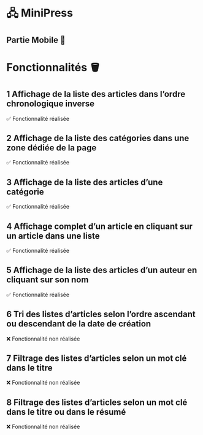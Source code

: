 # 🖧 MiniPress
## Partie Mobile 📱

# Fonctionnalités 🪣
## 1 Affichage de la liste des articles dans l’ordre chronologique inverse
✅ Fonctionnalité réalisée
## 2 Affichage de la liste des catégories dans une zone dédiée de la page
✅ Fonctionnalité réalisée
## 3 Affichage de la liste des articles d’une catégorie
✅ Fonctionnalité réalisée
## 4  Affichage complet d’un article en cliquant sur un article dans une liste
✅ Fonctionnalité réalisée
## 5 Affichage de la liste des articles d’un auteur en cliquant sur son nom
✅ Fonctionnalité réalisée
## 6 Tri des listes d’articles selon l’ordre ascendant ou descendant de la date de création
❌ Fonctionnalité non réalisée
## 7 Filtrage des listes d’articles selon un mot clé dans le titre
❌ Fonctionnalité non réalisée
## 8 Filtrage des listes d’articles selon un mot clé dans le titre ou dans le résumé
❌ Fonctionnalité non réalisée